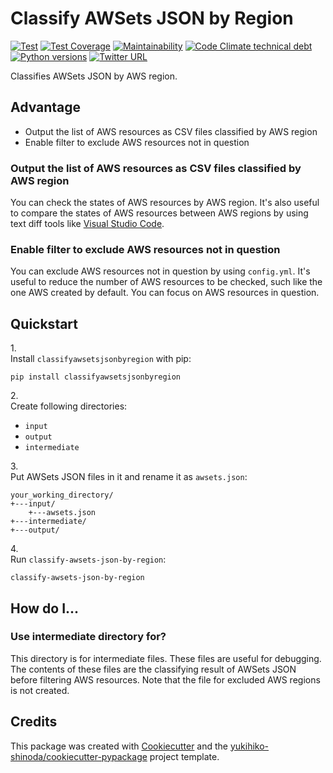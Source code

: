# Classify AWSets JSON by Region

[![Test](https://github.com/yukihiko-shinoda/classify-awsets-json-by-region/workflows/Test/badge.svg)](https://github.com/yukihiko-shinoda/classify-awsets-json-by-region/actions?query=workflow%3ATest)
[![Test Coverage](https://api.codeclimate.com/v1/badges/d3006b43fedc1ffd5db7/test_coverage)](https://codeclimate.com/github/yukihiko-shinoda/classify-awsets-json-by-region/test_coverage)
[![Maintainability](https://api.codeclimate.com/v1/badges/d3006b43fedc1ffd5db7/maintainability)](https://codeclimate.com/github/yukihiko-shinoda/classify-awsets-json-by-region/maintainability)
[![Code Climate technical debt](https://img.shields.io/codeclimate/tech-debt/yukihiko-shinoda/classify-awsets-json-by-region)](https://codeclimate.com/github/yukihiko-shinoda/classify-awsets-json-by-region)
[![Python versions](https://img.shields.io/pypi/pyversions/classifyawsetsjsonbyregion.svg)](https://pypi.org/project/classifyawsetsjsonbyregion)
[![Twitter URL](https://img.shields.io/twitter/url?style=social&url=https%3A%2F%2Fgithub.com%2Fyukihiko-shinoda%2Fclassify-awsets-json-by-region)](http://twitter.com/share?text=Classify%20AWSets%20JSON%20by%20Region&url=https://pypi.org/project/classifyawsetsjsonbyregion/&hashtags=python)

Classifies AWSets JSON by AWS region.

## Advantage

- Output the list of AWS resources as CSV files classified by AWS region
- Enable filter to exclude AWS resources not in question

### Output the list of AWS resources as CSV files classified by AWS region

You can check the states of AWS resources by AWS region. It's also useful to compare the states of AWS resources between AWS regions by using text diff tools like [Visual Studio Code].

### Enable filter to exclude AWS resources not in question

You can exclude AWS resources not in question by using `config.yml`. It's useful to reduce the number of AWS resources to be checked, such like the one AWS created by default. You can focus on AWS resources in question.

## Quickstart

1.\
Install `classifyawsetsjsonbyregion` with pip:

```console
pip install classifyawsetsjsonbyregion
```

2.\
Create following directories:

- `input`
- `output`
- `intermediate`

3.\
Put AWSets JSON files in it and rename it as `awsets.json`:

```plaintext
your_working_directory/
+---input/
    +---awsets.json
+---intermediate/
+---output/
```

4.\
Run `classify-awsets-json-by-region`:

```console
classify-awsets-json-by-region
```

<!-- markdownlint-disable no-trailing-punctuation -->
## How do I...
<!-- markdownlint-enable no-trailing-punctuation -->

<!-- markdownlint-disable no-trailing-punctuation -->
### Use intermediate directory for?
<!-- markdownlint-enable no-trailing-punctuation -->

This directory is for intermediate files. These files are useful for debugging. The contents of these files are the classifying result of AWSets JSON before filtering AWS resources. Note that the file for excluded AWS regions is not created.

## Credits

This package was created with [Cookiecutter] and the [yukihiko-shinoda/cookiecutter-pypackage] project template.

[Cookiecutter]: https://github.com/audreyr/cookiecutter
[Visual Studio Code]: https://code.visualstudio.com/
[yukihiko-shinoda/cookiecutter-pypackage]: https://github.com/audreyr/cookiecutter-pypackage
